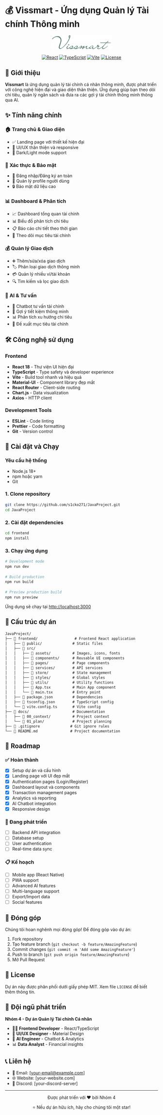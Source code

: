 # 💰 Vissmart - Ứng dụng Quản lý Tài chính Thông minh

<div align="center">
  <img src="frontend/src/assets/Vissmart.png" alt="Vissmart Logo" width="200"/>
  
  [![React](https://img.shields.io/badge/React-18-blue.svg)](https://reactjs.org/)
  [![TypeScript](https://img.shields.io/badge/TypeScript-5.0-blue.svg)](https://www.typescriptlang.org/)
  [![Vite](https://img.shields.io/badge/Vite-5.0-purple.svg)](https://vitejs.dev/)
  [![License](https://img.shields.io/badge/License-MIT-green.svg)](LICENSE)
</div>

## 📖 Giới thiệu

**Vissmart** là ứng dụng quản lý tài chính cá nhân thông minh, được phát triển với công nghệ hiện đại và giao diện thân thiện. Ứng dụng giúp bạn theo dõi chi tiêu, quản lý ngân sách và đưa ra các gợi ý tài chính thông minh thông qua AI.

## ✨ Tính năng chính

### 🏠 **Trang chủ & Giao diện**
- ✅ Landing page với thiết kế hiện đại
- 🎨 UI/UX thân thiện và responsive
- 🌙 Dark/Light mode support

### 🔐 **Xác thực & Bảo mật**
- 🔑 Đăng nhập/Đăng ký an toàn
- 👤 Quản lý profile người dùng
- 🔒 Bảo mật dữ liệu cao

### 📊 **Dashboard & Phân tích**
- 📈 Dashboard tổng quan tài chính
- 📊 Biểu đồ phân tích chi tiêu
- 📋 Báo cáo chi tiết theo thời gian
- 🎯 Theo dõi mục tiêu tài chính

### 💰 **Quản lý Giao dịch**
- ➕ Thêm/sửa/xóa giao dịch
- 🏷️ Phân loại giao dịch thông minh
- 💳 Quản lý nhiều ví/tài khoản
- 🔍 Tìm kiếm và lọc giao dịch

### 🤖 **AI & Tư vấn**
- 💬 Chatbot tư vấn tài chính
- 🧠 Gợi ý tiết kiệm thông minh
- 📊 Phân tích xu hướng chi tiêu
- 🎯 Đề xuất mục tiêu tài chính

## 🛠️ Công nghệ sử dụng

### Frontend
- **React 18** - Thư viện UI hiện đại
- **TypeScript** - Type safety và developer experience
- **Vite** - Build tool nhanh và hiệu quả
- **Material-UI** - Component library đẹp mắt
- **React Router** - Client-side routing
- **Chart.js** - Data visualization
- **Axios** - HTTP client

### Development Tools
- **ESLint** - Code linting
- **Prettier** - Code formatting
- **Git** - Version control

## 🚀 Cài đặt và Chạy

### Yêu cầu hệ thống
- Node.js 18+ 
- npm hoặc yarn
- Git

### 1. Clone repository
```bash
git clone https://github.com/s1cko271/JavaProject.git
cd JavaProject
```

### 2. Cài đặt dependencies
```bash
cd frontend
npm install
```

### 3. Chạy ứng dụng
```bash
# Development mode
npm run dev

# Build production
npm run build

# Preview production build
npm run preview
```

Ứng dụng sẽ chạy tại [http://localhost:3000](http://localhost:3000)

## 📁 Cấu trúc dự án

```
JavaProject/
├── 📁 frontend/                 # Frontend React application
│   ├── 📁 public/              # Static files
│   ├── 📁 src/
│   │   ├── 📁 assets/          # Images, icons, fonts
│   │   ├── 📁 components/      # Reusable UI components
│   │   ├── 📁 pages/           # Page components
│   │   ├── 📁 services/        # API services
│   │   ├── 📁 store/           # State management
│   │   ├── 📁 styles/          # Global styles
│   │   ├── 📁 utils/           # Utility functions
│   │   ├── 📄 App.tsx          # Main App component
│   │   └── 📄 main.tsx         # Entry point
│   ├── 📄 package.json         # Dependencies
│   ├── 📄 tsconfig.json        # TypeScript config
│   └── 📄 vite.config.ts       # Vite config
├── 📁 docs/                    # Documentation
│   ├── 📁 00_context/          # Project context
│   └── 📁 01_plan/             # Project planning
├── 📄 .gitignore              # Git ignore rules
└── 📄 README.md               # Project documentation
```

## 🎯 Roadmap

### ✅ Hoàn thành
- [x] Setup dự án và cấu hình
- [x] Landing page với UI đẹp mắt
- [x] Authentication pages (Login/Register)
- [x] Dashboard layout và components
- [x] Transaction management pages
- [x] Analytics và reporting
- [x] AI Chatbot integration
- [x] Responsive design

### 🔄 Đang phát triển
- [ ] Backend API integration
- [ ] Database setup
- [ ] User authentication
- [ ] Real-time data sync

### 📋 Kế hoạch
- [ ] Mobile app (React Native)
- [ ] PWA support
- [ ] Advanced AI features
- [ ] Multi-language support
- [ ] Export/Import data
- [ ] Social features

## 🤝 Đóng góp

Chúng tôi hoan nghênh mọi đóng góp! Để đóng góp vào dự án:

1. Fork repository
2. Tạo feature branch (`git checkout -b feature/AmazingFeature`)
3. Commit changes (`git commit -m 'Add some AmazingFeature'`)
4. Push to branch (`git push origin feature/AmazingFeature`)
5. Mở Pull Request

## 📝 License

Dự án này được phân phối dưới giấy phép MIT. Xem file `LICENSE` để biết thêm thông tin.

## 👥 Đội ngũ phát triển

**Nhóm 4 - Dự án Quản lý Tài chính Cá nhân**

- 🧑‍💻 **Frontend Developer** - React/TypeScript
- 🎨 **UI/UX Designer** - Material Design
- 🤖 **AI Engineer** - Chatbot & Analytics
- 📊 **Data Analyst** - Financial insights

## 📞 Liên hệ

- 📧 Email: [your-email@example.com]
- 🌐 Website: [your-website.com]
- 💬 Discord: [your-discord-server]

---

<div align="center">
  <p>Được phát triển với ❤️ bởi Nhóm 4</p>
  <p>⭐ Nếu dự án hữu ích, hãy cho chúng tôi một star!</p>
</div>